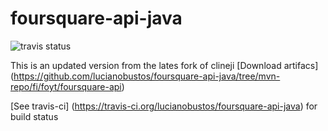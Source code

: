 foursquare-api-java
=========

![travis status](https://travis-ci.org/lucianobustos/foursquare-api-java.svg)

This is an updated version from the lates fork of clineji
[Download artifacs] (https://github.com/lucianobustos/foursquare-api-java/tree/mvn-repo/fi/foyt/foursquare-api)

[See travis-ci] (https://travis-ci.org/lucianobustos/foursquare-api-java) for build status 
    
